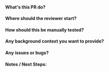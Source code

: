 #### What's this PR do?

#### Where should the reviewer start?

#### How should this be manually tested?

#### Any background context you want to provide?

#### Any issues or bugs?

#### Notes / Next Steps:
